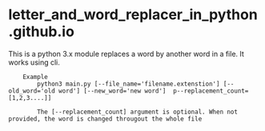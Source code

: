 # letter_and_word_replacer_in_python.github.io

This is a python 3.x module replaces a word by another word in a file.
    It works using cli.


        Example
            python3 main.py [--file_name='filename.extenstion'] [--old_word='old word'] [--new_word='new word']  p--replacement_count=[1,2,3....]]

            The [--replacement_count] argument is optional. When not provided, the word is changed througout the whole file
